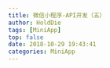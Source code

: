 ```yaml
---
title: 微信小程序-API开发（五）
author: HoldDie
tags: [MiniApp]
top: false
date: 2018-10-29 19:43:41
categories: MiniApp
---
```


